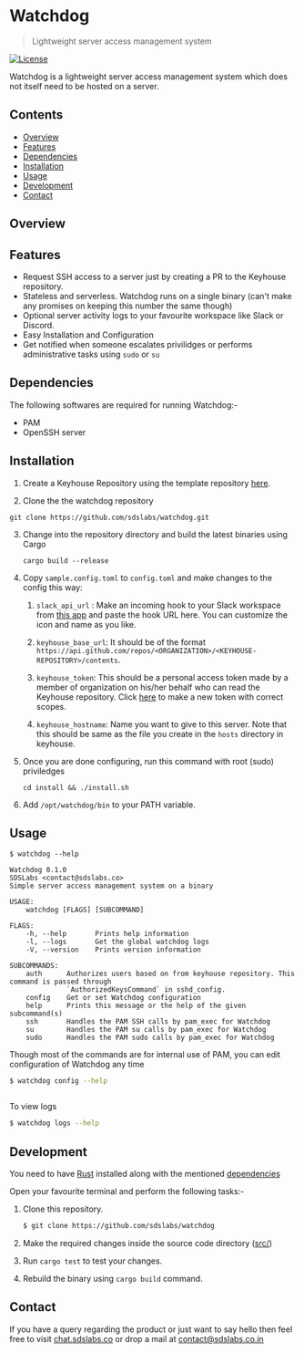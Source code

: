 # Watchdog

> Lightweight server access management system

[![License](https://img.shields.io/badge/license-MIT-blue.svg)](https://github.com/sdslabs/watchdog/blob/master/LICENSE.md)

Watchdog is a lightweight server access management system which does not itself need to be hosted on a server.

## Contents

* [Overview](#overview)
* [Features](#features)
* [Dependencies](#dependencies)
* [Installation](#installation)
* [Usage](#usage)
* [Development](#development)
* [Contact](#contact)

## Overview


## Features

* Request SSH access to a server just by creating a PR to the Keyhouse repository.
* Stateless and serverless. Watchdog runs on a single binary (can't make any promises on keeping this number the same though)
* Optional server activity logs to your favourite workspace like Slack or Discord.
* Easy Installation and Configuration
* Get notified when someone escalates privilidges or performs administrative tasks using `sudo` or `su`

## Dependencies

The following softwares are required for running Watchdog:-

* PAM
* OpenSSH server

## Installation

1. Create a Keyhouse Repository using the template repository [here](https://github.com/sdslabs/keyhouse-template).

2. Clone the the watchdog repository

 `git clone https://github.com/sdslabs/watchdog.git`

3. Change into the repository directory and build the latest binaries using Cargo

    `cargo build --release`

4. Copy `sample.config.toml` to `config.toml` and make changes to the config this way:

	1. `slack_api_url` : Make an incoming hook to your Slack workspace from [this app](https://slack.com/apps/A0F7XDUAZ-incoming-webhooks) and paste the hook URL here. You can customize the icon and name as you like.

	2. `keyhouse_base_url`: It should be of the format `https://api.github.com/repos/<ORGANIZATION>/<KEYHOUSE-REPOSITORY>/contents`.

	3. `keyhouse_token`: This should be a personal access token made by a member of organization on his/her behalf who can read the Keyhouse repository. Click [here](https://github.com/settings/tokens/new?description=Keyhouse%20Token&scopes=repo) to make a new token with correct scopes.

	4. `keyhouse_hostname`: Name you want to give to this server. Note that this should be same as the file you create in the `hosts` directory in keyhouse.

5. Once you are done configuring, run this command with root (sudo) priviledges

    `cd install && ./install.sh`

6. Add `/opt/watchdog/bin` to your PATH variable.

## Usage

```
$ watchdog --help
```

```
Watchdog 0.1.0
SDSLabs <contact@sdslabs.co>
Simple server access management system on a binary

USAGE:
    watchdog [FLAGS] [SUBCOMMAND]

FLAGS:
    -h, --help       Prints help information
    -l, --logs       Get the global watchdog logs
    -V, --version    Prints version information

SUBCOMMANDS:
    auth      Authorizes users based on from keyhouse repository. This command is passed through
              `AuthorizedKeysCommand` in sshd_config.
    config    Get or set Watchdog configuration
    help      Prints this message or the help of the given subcommand(s)
    ssh       Handles the PAM SSH calls by pam_exec for Watchdog
    su        Handles the PAM su calls by pam_exec for Watchdog
    sudo      Handles the PAM sudo calls by pam_exec for Watchdog
```

Though most of the commands are for internal use of PAM, you can edit configuration of Watchdog any time
```sh
$ watchdog config --help
```

```
```

To view logs
```sh
$ watchdog logs --help
```

## Development

You need to have [Rust](https://www.rust-lang.org/tools/install) installed along with the mentioned [dependencies](#dependencies)

Open your favourite terminal and perform the following tasks:-

1. Clone this repository.

    ```bash
    $ git clone https://github.com/sdslabs/watchdog
    ```

2. Make the required changes inside the source code directory ([src/](src/))

3. Run `cargo test` to test your changes.

4. Rebuild the binary using `cargo build` command.

## Contact

If you have a query regarding the product or just want to say hello then feel free to visit
[chat.sdslabs.co](http://chat.sdslabs.co/) or drop a mail at [contact@sdslabs.co.in](mailto:contact@sdslabs.co.in)